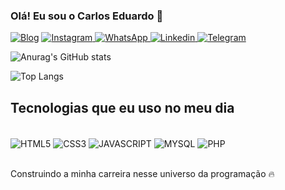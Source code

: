 
### Olá! Eu sou o Carlos Eduardo 👋


[![Blog](https://img.shields.io/website?label=SR.CARLOS-SAMPAIO&style=for-the-badge&url=https://sujeitoprogramador.com/)]()
[![Instagram](https://img.shields.io/badge/Instagram-E4405F?style=for-the-badge&logo=instagram&logoColor=white) ](https://instagram.com/wilson_delavega_69)
[![WhatsApp](https://img.shields.io/badge/WhatsApp-25D366?style=for-the-badge&logo=whatsapp&logoColor=white) ](https://wa.me/5599985137413)
[![Linkedin](https://img.shields.io/badge/LinkedIn-0077B5?style=for-the-badge&logo=linkedin&logoColor=white) ](https://www.linkedin.com/in/carlos-sampaio-a02651265)
[![Telegram](https://img.shields.io/badge/Telegram-2CA5E0?style=for-the-badge&logo=telegram&logoColor=white) ](https://t.me/Sampaiocarlo)

![Anurag's GitHub stats](https://github-readme-stats.vercel.app/api?username=SAMPAIOCARLOS&show_icons=true&theme=dark)

![Top Langs](https://github-readme-stats.vercel.app/api/top-langs/?username=SAMPAIOCARLOS&size_weight=0.5&count_weight=0.5)

## Tecnologias que eu uso no meu dia

<div style="display: inline_block"><br/>
  <img align="center" alt="HTML5" src="https://img.shields.io/badge/HTML5-E34F26?style=for-the-badge&logo=html5&logoColor=white" />
  <img align="center" alt="CSS3" src="https://img.shields.io/badge/CSS3-1572B6?style=for-the-badge&logo=css3&logoColor=white" />
  <img align="center" alt="JAVASCRIPT" src="https://img.shields.io/badge/JavaScript-F7DF1E?style=for-the-badge&logo=javascript&logoColor=black" />
  <img align="center" alt="MYSQL" src="https://img.shields.io/badge/MySQL-005C84?style=for-the-badge&logo=mysql&logoColor=white" />
  <img align="center" alt="PHP" src="https://img.shields.io/badge/PHP-777BB4?style=for-the-badge&logo=php&logoColor=white" />
</div><br>

<p>Construindo a minha carreira nesse universo da programação 🔥</p><br>
